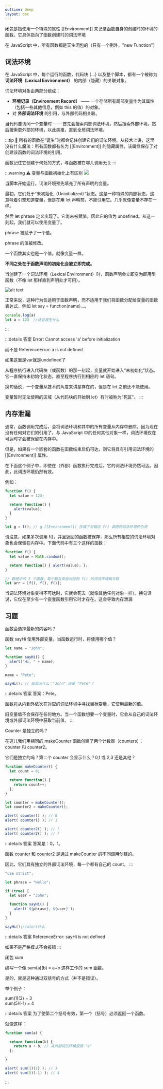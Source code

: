 ```yaml
---
outline: deep
layout: doc
---
```

闭包是指使用一个特殊的属性 [[Environment]] 来记录函数自身的创建时的环境的函数。它具体指向了函数创建时的词法环境

在 JavaScript 中，所有函数都是天生闭包的（只有一个例外，"new Function"）
## 词法环境
在 JavaScript 中，每个运行的函数，代码块 {...} 以及整个脚本，都有一个被称为 **词法环境（Lexical Environment）** 的内部（隐藏）的关联对象。

词法环境对象由两部分组成：

* **环境记录（Environment Record）** —— 一个存储所有局部变量作为其属性（包括一些其他信息，例如 this 的值）的对象。
* 对 **外部词法环境** 的引用，与外部代码相关联。

当代码要访问一个变量时 —— 首先会搜索内部词法环境，然后搜索外部环境，然后搜索更外部的环境，以此类推，直到全局词法环境。

:::tip :rocket:
所有的函数在“诞生”时都会记住创建它们的词法环境。从技术上讲，这里没有什么魔法：所有函数都有名为 [[Environment]] 的隐藏属性，该属性保存了对创建该函数的词法环境的引用。

函数记住它创建于何处的方式，与函数被在哪儿调用无关
:::


:::warning :warning: 变量与函数初始化上有区别
![](https://zh.javascript.info/article/closure/closure-variable-phrase.svg)

当脚本开始运行，词法环境预先填充了所有声明的变量。

最初，它们处于“未初始化（Uninitialized）”状态。这是一种特殊的内部状态，这意味着引擎知道变量，但是在用 let 声明前，不能引用它。几乎就像变量不存在一样。

然后 let phrase 定义出现了。它尚未被赋值，因此它的值为 undefined。从这一刻起，我们就可以使用变量了。

phrase 被赋予了一个值。

phrase 的值被修改。

一个函数其实也是一个值，就像变量一样。

**不同之处在于函数声明的初始化会被立即完成。**

当创建了一个词法环境（Lexical Environment）时，函数声明会立即变为即用型函数（不像 let 那样直到声明处才可用）。

![alt text](https://zh.javascript.info/article/closure/closure-function-declaration.svg)

正常来说，这种行为仅适用于函数声明，而不适用于我们将函数分配给变量的函数表达式，例如 let say = function(name)...。

```js
console.log(a)
let a = 123  //这会发生什么
```
:::

:::details 答案
Error: Cannot access 'a' before initialization

而不是 ReferenceError: a is not defined 

如果这里是var就是undefined了

从程序执行进入代码块（或函数）的那一刻起，变量就开始进入“未初始化”状态。它一直保持未初始化状态，直至程序执行到相应的 let 语句。

换句话说，一个变量从技术的角度来讲是存在的，但是在 let 之前还不能使用。

变量暂时无法使用的区域（从代码块的开始到 let）有时被称为“死区”。
:::
## 内存泄漏
通常，函数调用完成后，会将词法环境和其中的所有变量从内存中删除。因为现在没有任何对它们的引用了。与 JavaScript 中的任何其他对象一样，词法环境仅在可达时才会被保留在内存中。

但是，如果有一个嵌套的函数在函数结束后仍可达，则它将具有引用词法环境的 [[Environment]] 属性。

在下面这个例子中，即使在（外部）函数执行完成后，它的词法环境仍然可达。因此，此词法环境仍然有效。

例如：
```js
function f() {
  let value = 123;

  return function() {
    alert(value);
  }
}

let g = f(); // g.[[Environment]] 存储了对相应 f() 调用的词法环境的引用
```
请注意，如果多次调用 f()，并且返回的函数被保存，那么所有相应的词法环境对象也会保留在内存中。下面代码中有三个这样的函数：
```js
function f() {
  let value = Math.random();

  return function() { alert(value); };
}

// 数组中的 3 个函数，每个都与来自对应的 f() 的词法环境相关联
let arr = [f(), f(), f()];
```
当词法环境对象变得不可达时，它就会死去（就像其他任何对象一样）。换句话说，它仅在至少有一个嵌套函数引用它时才存在。这会导致内存泄漏

## 习题
函数会选择最新的内容吗？

函数 sayHi 使用外部变量。当函数运行时，将使用哪个值？

```js
let name = "John";

function sayHi() {
  alert("Hi, " + name);
}

name = "Pete";

sayHi(); // 会显示什么："John" 还是 "Pete"？
```
:::details 答案
答案：Pete。

函数将从内到外依次在对应的词法环境中寻找目标变量，它使用最新的值。

旧变量值不会保存在任何地方。当一个函数想要一个变量时，它会从自己的词法环境或外部词法环境中获取当前值。
:::

Counter 是独立的吗？

在这儿我们用相同的 makeCounter 函数创建了两个计数器（counters）：counter 和 counter2。

它们是独立的吗？第二个 counter 会显示什么？0,1 或 2,3 还是其他？
```js
function makeCounter() {
  let count = 0;

  return function() {
    return count++;
  };
}

let counter = makeCounter();
let counter2 = makeCounter();

alert( counter() ); // 0
alert( counter() ); // 1

alert( counter2() ); // ?
alert( counter2() ); // ?
```

:::details 答案
答案是：0，1。

函数 counter 和 counter2 是通过 makeCounter 的不同调用创建的。

因此，它们具有独立的外部词法环境，每一个都有自己的 count。
:::

```js
"use strict";

let phrase = "Hello";

if (true) {
  let user = "John";

  function sayHi() {
    alert(`${phrase}, ${user}`);
  }
}

sayHi();//alert什么
```
:::details 答案
ReferenceError: sayHi is not defined

如果不是严格模式不会报错
:::

闭包 sum

编写一个像 sum(a)(b) = a+b 这样工作的 sum 函数。

是的，就是这种通过双括号的方式（并不是错误）。

举个例子：

sum(1)(2) = 3  
sum(5)(-1) = 4

:::details 答案
为了使第二个括号有效，第一个（括号）必须返回一个函数。

就像这样：
```js
function sum(a) {

  return function(b) {
    return a + b; // 从外部词法环境获得 "a"
  };

}

alert( sum(1)(2) ); // 3
alert( sum(5)(-1) ); // 4
```
:::